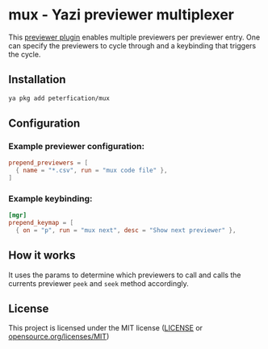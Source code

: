 # mux - Yazi previewer multiplexer

This [previewer plugin](https://yazi-rs.github.io/docs/plugins/overview/#previewer) enables multiple previewers per previewer entry. One can specify the previewers to cycle through and a keybinding that triggers the cycle.

## Installation

```bash
ya pkg add peterfication/mux
```

## Configuration

### Example previewer configuration:

```toml
prepend_previewers = [
  { name = "*.csv", run = "mux code file" },
]
```

### Example keybinding:

```toml
[mgr]
prepend_keymap = [
  { on = "p", run = "mux next", desc = "Show next previewer" },
```

## How it works

It uses the params to determine which previewers to call and calls the currents previewer `peek` and `seek` method accordingly.

## License

This project is licensed under the MIT license ([LICENSE](LICENSE) or [opensource.org/licenses/MIT](https://opensource.org/licenses/MIT))
